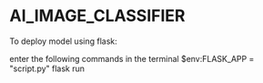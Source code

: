 # AI_IMAGE_CLASSIFIER

To deploy model using flask:

enter the following commands in the terminal
$env:FLASK_APP = "script.py"
flask run

